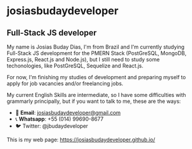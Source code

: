 # josiasbudaydeveloper
## Full-Stack JS developer
My name is Josias Buday Dias, I'm from Brazil and I'm currently studying Full-Stack JS development for the PMERN Stack (PostGreSQL, MongoDB, Express.js, React.js and Node.js), but I still need to study some techonologies, like PostGreSQL, Sequelize and React.js.

For now, I'm finishing my studies of development and preparing myself to apply for job vacancies and/or freelancing jobs.

My current English Skills are intermediate, so I have some difficulties with grammarly principally, but if you want to talk to me, these are the ways:
- 📧 **Email**: josiasbudaydeveloper@gmail.com
- 📞 **Whatsapp**: +55 (014) 99690-8677
- 🐦 Twitter: @jbudaydeveloper
<!-- - 🌐 **LinkedIn**: Josias Buday Developer -->
<!-- - 🤝 **Stack Overflow**: Josias Buday Developer -->

This is my web page: https://josiasbudaydeveloper.github.io/
